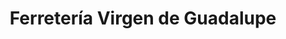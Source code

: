 ---
title: "Ferretería Virgen de Guadalupe"
url: /quito/ferreteria-virgen-de-guadalupe/
shop: Eisenwaren
---